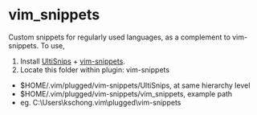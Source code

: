 # vim_snippets
Custom snippets for regularly used languages, as a complement to vim-snippets.
To use,
1. Install [UltiSnips](https://github.com/SirVer/ultisnips) + [vim-snippets](https://github.com/honza/vim-snippets). 
2. Locate this folder within plugin: vim-snippets
- $HOME/.vim/plugged/vim-snippets/UltiSnips, at same hierarchy level
- $HOME/.vim/plugged/vim-snippets/vim_snippets, example path
- eg. C:\Users\kschong\.vim\plugged\vim-snippets

